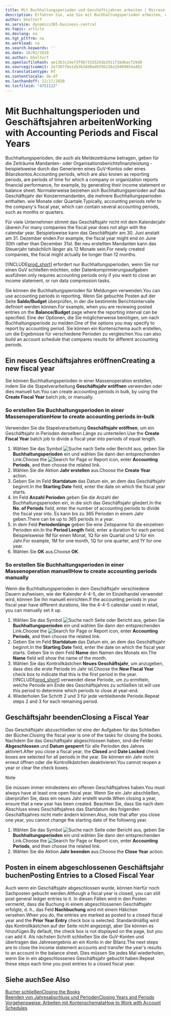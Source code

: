 ```yaml
---
title: Mit Buchhaltungsperioden und Geschäftsjahren arbeiten | Microsoft Docs
description: Erfahren Sie, wie Sie mit Buchhaltungsperioden arbeiten, um festzulegen, wann Ihr Unternehmen über Finanzleistung berichtet.
author: bholtorf
ms.service: dynamics365-business-central
ms.topic: article
ms.devlang: na
ms.tgt_pltfrm: na
ms.workload: na
ms.search.keywords: ''
ms.date: 10/01/2020
ms.author: bholtorf
ms.openlocfilehash: ae13b3c24e73f9b73335291b2911f16d6acf29d0
ms.sourcegitcommit: 2e7307fbe1eb3b34d0ad9356226a19409054a402
ms.translationtype: HT
ms.contentlocale: de-AT
ms.lasthandoff: 12/17/2020
ms.locfileid: "4751122"
---
```

# <a name="working-with-accounting-periods-and-fiscal-years"></a><span data-ttu-id="35af6-103">Mit Buchhaltungsperioden und Geschäftsjahren arbeiten</span><span class="sxs-lookup"><span data-stu-id="35af6-103">Working with Accounting Periods and Fiscal Years</span></span>

<span data-ttu-id="35af6-104">Buchhaltungsperioden, die auch als Meldezeiträume betragen, geben für die Zeiträume Mandanten- oder Organisationsberichtsfinanzleistung - beispielsweise durch das Generieren eines GuV-Kontos oder eines Bilanzkontos.</span><span class="sxs-lookup"><span data-stu-id="35af6-104">Accounting periods, which are also known as reporting periods, are periods of time for which a company or organization reports financial performance, for example, by generating their income statement or balance sheet.</span></span> <span data-ttu-id="35af6-105">Normalerweise beziehen sich Buchhaltungsperioden auf das Geschäftsjahr der Konzernmandanten, die mehrere Buchhaltungsperioden enthalten. wie Monate oder Quartale.</span><span class="sxs-lookup"><span data-stu-id="35af6-105">Typically, accounting periods refer to the company's fiscal year, which can contain several accounting periods, such as months or quarters.</span></span>

<span data-ttu-id="35af6-106">Für viele Unternehmen stimmt das Geschäftsjahr nicht mit dem Kalenderjahr überein.</span><span class="sxs-lookup"><span data-stu-id="35af6-106">For many companies the fiscal year does not align with the calendar year.</span></span> <span data-ttu-id="35af6-107">Beispielsweise kann das Geschäftsjahr am 30. Juni anstatt am 31. Dezember enden.</span><span class="sxs-lookup"><span data-stu-id="35af6-107">For example, the fiscal year might end on June 30th rather than December 31st.</span></span> <span data-ttu-id="35af6-108">Bei neu erstellten Mandanten kann das Steuerjahr tatsächlich länger als 12 Monate  sein.</span><span class="sxs-lookup"><span data-stu-id="35af6-108">For newly created companies, the fiscal might actually be longer than 12 months.</span></span>  

[!INCLUDE[prod_short](includes/prod_short.md)] <span data-ttu-id="35af6-109">erfordert nur Buchhaltungsperioden, wenn Sie nur einen GuV schließen möchten, oder Datenkomprimierungsaufgaben ausführen.</span><span class="sxs-lookup"><span data-stu-id="35af6-109">only requires accounting periods only if you want to close an income statement, or run data compression tasks.</span></span> 

<span data-ttu-id="35af6-110">Sie können die Buchhaltungsperioden für Meldungen verwenden.</span><span class="sxs-lookup"><span data-stu-id="35af6-110">You can use accounting periods in reporting.</span></span> <span data-ttu-id="35af6-111">Wenn Sie gebuchte Posten auf der Seite **Saldo/Budget** überprüfen, in der die bestimmte Berichtsintervalle definiert werden können.</span><span class="sxs-lookup"><span data-stu-id="35af6-111">For example, when you are reviewing posted entries on the **Balance/Budget** page where the reporting interval can be specified.</span></span> <span data-ttu-id="35af6-112">Eine der Optionen, die Sie möglicherweise benötigen, um nach Buchhaltungsperiode zu melden.</span><span class="sxs-lookup"><span data-stu-id="35af6-112">One of the options you may specify to report by accounting period.</span></span> <span data-ttu-id="35af6-113">Sie können ein Kontenschema auch erstellen, um die Ergebnisse für verschiedene Perioden zu vergleichen.</span><span class="sxs-lookup"><span data-stu-id="35af6-113">You can also build an account schedule that compares results for different accounting periods.</span></span>

## <a name="creating-a-new-fiscal-year"></a><span data-ttu-id="35af6-114">Ein neues Geschäftsjahres eröffnen</span><span class="sxs-lookup"><span data-stu-id="35af6-114">Creating a new fiscal year</span></span>

<span data-ttu-id="35af6-115">Sie können Buchhaltungsperioden in einer Massenoperation erstellen, indem Sie die Stapelverarbeitung **Geschäftsjahr eröffnen** verwenden oder dies manuell tun.</span><span class="sxs-lookup"><span data-stu-id="35af6-115">You can create accounting periods in bulk, by using the **Create Fiscal Year** batch job, or manually.</span></span>

### <a name="how-to-create-accounting-periods-in-bulk"></a><span data-ttu-id="35af6-116">So erstellen Sie Buchhaltungsperioden in einer Massenoperation</span><span class="sxs-lookup"><span data-stu-id="35af6-116">How to create accounting periods in-bulk</span></span>

<span data-ttu-id="35af6-117">Verwenden Sie die Stapelverarbeitung **Geschäftsjahr eröffnen**, um ein Geschäftsjahr in Perioden derselben Länge zu unterteilen.</span><span class="sxs-lookup"><span data-stu-id="35af6-117">Use the **Create Fiscal Year** batch job to divide a fiscal year into periods of equal length.</span></span>  

1. <span data-ttu-id="35af6-118">Wählen Sie das Symbol ![Suche nach Seite oder Bericht](media/ui-search/search_small.png "Suche nach Seiten- oder Berichtssymbolen") aus, geben Sie **Buchhaltungsperioden** ein und wählen Sie dann den entsprechenden Link.</span><span class="sxs-lookup"><span data-stu-id="35af6-118">Choose the ![Search for Page or Report](media/ui-search/search_small.png "Search for Page or Report icon") icon, enter **Accounting Periods**, and then choose the related link.</span></span>  
2. <span data-ttu-id="35af6-119">Wählen Sie die Aktion **Jahr erstellen** aus.</span><span class="sxs-lookup"><span data-stu-id="35af6-119">Choose the **Create Year** action.</span></span>  <!--What about the Scheduling option? Should we mention that? There's also the Report Output Type field...-->
3. <span data-ttu-id="35af6-120">Geben Sie im Feld **Startdatum** das Datum ein, an dem das Geschäftsjahr beginnt.</span><span class="sxs-lookup"><span data-stu-id="35af6-120">In the **Starting Date** field, enter the date on which the fiscal year starts.</span></span>  
4. <span data-ttu-id="35af6-121">Im Feld **Anzahl Perioden** geben Sie die Anzahl der Buchhaltungsperioden ein, in die sich das Geschäftsjahr gliedert.</span><span class="sxs-lookup"><span data-stu-id="35af6-121">In the **No. of Periods** field, enter the number of accounting periods to divide the fiscal year into.</span></span> <span data-ttu-id="35af6-122">Es kann bis zu 365 Perioden in einem Jahr geben.</span><span class="sxs-lookup"><span data-stu-id="35af6-122">There can be up to 365 periods in a year.</span></span>  
5. <span data-ttu-id="35af6-123">In dem Feld **Periodenlänge** geben Sie eine Zeitspanne für die einzelnen Perioden ein.</span><span class="sxs-lookup"><span data-stu-id="35af6-123">In the **Period Length** field, enter a duration for each period.</span></span> <span data-ttu-id="35af6-124">Beispielsweise 1M für einen Monat, 1Q für ein Quartal und 1J für ein Jahr.</span><span class="sxs-lookup"><span data-stu-id="35af6-124">For example, 1M for one month, 1Q for one quarter, and 1Y for one year.</span></span>  
6. <span data-ttu-id="35af6-125">Wählen Sie **OK** aus.</span><span class="sxs-lookup"><span data-stu-id="35af6-125">Choose **OK**.</span></span>  

### <a name="how-to-create-accounting-periods-manually"></a><span data-ttu-id="35af6-126">So erstellen Sie Buchhaltungsperioden in einer Massenoperation manuell</span><span class="sxs-lookup"><span data-stu-id="35af6-126">How to create accounting periods manually</span></span>

<span data-ttu-id="35af6-127">Wenn die Buchhaltungsperioden in dem Geschäftsjahr verschiedene Dauern aufweisen, wie der Kalender 4-4-5, der im Einzelhandel verwendet wird, können Sie ihn manuell einrichten.</span><span class="sxs-lookup"><span data-stu-id="35af6-127">If the accounting periods in your fiscal year have different durations, like the 4-4-5 calendar used in retail, you can manually set it up.</span></span>  
  
1. <span data-ttu-id="35af6-128">Wählen Sie das Symbol ![Suche nach Seite oder Bericht](media/ui-search/search_small.png "Suche nach Seiten- oder Berichtssymbolen") aus, geben Sie **Buchhaltungsperioden** ein und wählen Sie dann den entsprechenden Link.</span><span class="sxs-lookup"><span data-stu-id="35af6-128">Choose the ![Search for Page or Report](media/ui-search/search_small.png "Search for Page or Report icon") icon, enter **Accounting Periods**, and then choose the related link.</span></span>  
2. <span data-ttu-id="35af6-129">Geben Sie im Feld **Startdatum** das Datum ein, an dem das Geschäftsjahr beginnt.</span><span class="sxs-lookup"><span data-stu-id="35af6-129">In the **Starting Date** field, enter the date on which the fiscal year starts.</span></span> <span data-ttu-id="35af6-130">Geben Sie in dem Feld **Name** den Namen des Monats ein.</span><span class="sxs-lookup"><span data-stu-id="35af6-130">The **Name** field will show the name of the month.</span></span>  
3. <span data-ttu-id="35af6-131">Wählen Sie das Kontrollkästchen **Neues Geschäftsjahr**, um anzugeben, dass dies die erste Periode im Jahr ist.</span><span class="sxs-lookup"><span data-stu-id="35af6-131">Choose the **New Fiscal Year** check box to indicate that this is the first period in the year.</span></span> [!INCLUDE[prod_short](includes/prod_short.md)] <span data-ttu-id="35af6-132">verwendet diese Periode, um zu ermitteln, welche  Periode am Ende des Geschäftsjahres zu schließen ist.</span><span class="sxs-lookup"><span data-stu-id="35af6-132">will use this period to determine which periods to close at year-end.</span></span>
4. <span data-ttu-id="35af6-133">Wiederholen Sie Schritt 2 und 3 für jede verbleibende Periode.</span><span class="sxs-lookup"><span data-stu-id="35af6-133">Repeat steps 2 and 3 for each remaining period.</span></span>  

## <a name="closing-a-fiscal-year"></a><span data-ttu-id="35af6-134">Geschäftsjahr beenden</span><span class="sxs-lookup"><span data-stu-id="35af6-134">Closing a Fiscal Year</span></span>

<span data-ttu-id="35af6-135">Das Geschäftsjahr abzuschließen ist eine der Aufgaben für das Schließen der Bücher.</span><span class="sxs-lookup"><span data-stu-id="35af6-135">Closing the fiscal year is one of the tasks for closing the books.</span></span> <span data-ttu-id="35af6-136">Nachdem Sie das Geschäftsjahr abgeschlossen haben, sind die Felder **Abgeschlossen** und **Datum gesperrt** für alle Perioden des Jahres aktiviert.</span><span class="sxs-lookup"><span data-stu-id="35af6-136">After you close a fiscal year, the **Closed** and **Date Locked** check boxes are selected for all periods in the year.</span></span> <span data-ttu-id="35af6-137">Sie können ein Jahr nicht erneut öffnen oder die Kontrollkästchen deaktivieren.</span><span class="sxs-lookup"><span data-stu-id="35af6-137">You cannot reopen a year or clear the check boxes.</span></span>

> [!NOTE]  
> <span data-ttu-id="35af6-138">Sie müssen immer mindestens ein offenen Geschäftsjahres haben.</span><span class="sxs-lookup"><span data-stu-id="35af6-138">You must always have at least one open fiscal year.</span></span> <span data-ttu-id="35af6-139">Wenn Sie ein Jahr abschließen, überprüfen Sie, dass ein neues Jahr erstellt wurde.</span><span class="sxs-lookup"><span data-stu-id="35af6-139">When closing a year, ensure that a new year has been created.</span></span> <span data-ttu-id="35af6-140">Beachten Sie, dass Sie nach dem Abschluss eines Geschäftsjahres das Startdatum des folgenden Geschäftsjahres nicht mehr ändern können.</span><span class="sxs-lookup"><span data-stu-id="35af6-140">Also, note that after you close one year, you cannot change the starting date of the following year.</span></span>

1. <span data-ttu-id="35af6-141">Wählen Sie das Symbol ![Suche nach Seite oder Bericht](media/ui-search/search_small.png "Suche nach Seiten- oder Berichtssymbolen") aus, geben Sie **Buchhaltungsperioden** ein und wählen Sie dann den entsprechenden Link.</span><span class="sxs-lookup"><span data-stu-id="35af6-141">Choose the ![Search for Page or Report](media/ui-search/search_small.png "Search for Page or Report icon") icon, enter **Accounting Periods**, and then choose the related link.</span></span>  
2. <span data-ttu-id="35af6-142">Wählen Sie die Aktion **Jahr beenden** aus.</span><span class="sxs-lookup"><span data-stu-id="35af6-142">Choose the **Close Year** action.</span></span>  

## <a name="posting-entries-to-a-closed-fiscal-year"></a><span data-ttu-id="35af6-143">Posten in einem abgeschlossenen Geschäftsjahr buchen</span><span class="sxs-lookup"><span data-stu-id="35af6-143">Posting Entries to a Closed Fiscal Year</span></span>

<span data-ttu-id="35af6-144">Auch wenn ein Geschäftsjahr abgeschlossen wurde, können hierfür noch Sachposten gebucht werden.</span><span class="sxs-lookup"><span data-stu-id="35af6-144">Although a fiscal year is closed, you can still post general ledger entries to it.</span></span> <span data-ttu-id="35af6-145">In diesen Fällen wird in den Posten vermerkt, dass die Buchung in einem abgeschlossenen Geschäftsjahr erfolgte, d. h., das Feld **Nachbuchung** wird mit einem Häkchen versehen.</span><span class="sxs-lookup"><span data-stu-id="35af6-145">When you do, the entries are marked as posted to a closed fiscal year and the **Prior Year Entry** check box is selected.</span></span> <span data-ttu-id="35af6-146">Standardmäßig wird das Kontrollkästchen auf der Seite nicht angezeigt, aber Sie können es hinzufügen.</span><span class="sxs-lookup"><span data-stu-id="35af6-146">By default, the check box is not displayed on the page, but you can add it.</span></span> <span data-ttu-id="35af6-147">Als nächsten Schritt schließen Sie die GuV-Konten und übertragen das Jahresergebnis an ein Konto in der Bilanz.</span><span class="sxs-lookup"><span data-stu-id="35af6-147">The next steps are to close the income statement accounts and transfer the year's results to an account in the balance sheet.</span></span> <span data-ttu-id="35af6-148">Dies müssen Sie jedes Mal wiederholen, wenn Sie in ein abgeschlossenes Geschäftsjahr gebucht haben.</span><span class="sxs-lookup"><span data-stu-id="35af6-148">Repeat these steps each time you post entries to a closed fiscal year.</span></span>

## <a name="see-also"></a><span data-ttu-id="35af6-149">Siehe auch</span><span class="sxs-lookup"><span data-stu-id="35af6-149">See Also</span></span>

[<span data-ttu-id="35af6-150">Bucher schließen</span><span class="sxs-lookup"><span data-stu-id="35af6-150">Closing the Books</span></span>](year-close-books.md)  
[<span data-ttu-id="35af6-151">Beenden von Jahresabschluss und Perioden</span><span class="sxs-lookup"><span data-stu-id="35af6-151">Closing Years and Periods</span></span>](year-close-years-periods.md)  
[<span data-ttu-id="35af6-152">Vorgehensweise: Arbeiten mit Kontenschemata</span><span class="sxs-lookup"><span data-stu-id="35af6-152">How to Work with Account Schedules</span></span>](bi-how-work-account-schedule.md)  
